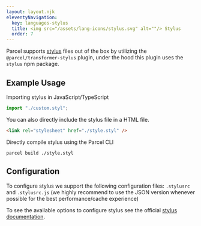 ```yaml
---
layout: layout.njk
eleventyNavigation:
  key: languages-stylus
  title: <img src="/assets/lang-icons/stylus.svg" alt=""/> Stylus
  order: 7
---
```


Parcel supports [stylus](https://stylus-lang.com/) files out of the box by utilizing the `@parcel/transformer-stylus` plugin, under the hood this plugin uses the `stylus` npm package.

## Example Usage

Importing stylus in JavaScript/TypeScript

```js
import "./custom.styl";
```

You can also directly include the stylus file in a HTML file.

```html
<link rel="stylesheet" href="./style.styl" />
```

Directly compile stylus using the Parcel CLI

```
parcel build ./style.styl
```

## Configuration

To configure stylus we support the following configuration files: `.stylusrc` and `.stylusrc.js` (we highly recommend to use the JSON version whenever possible for the best performance/cache experience)

To see the available options to configure stylus see the official [stylus documentation](https://stylus-lang.com/docs/js.html).
